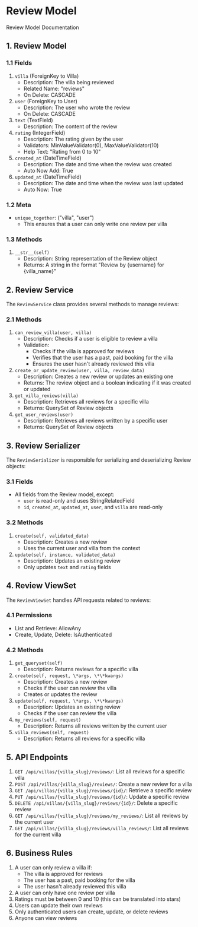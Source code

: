 # Review Model

Review Model Documentation

## 1. Review Model

### 1.1 Fields

1. `villa` (ForeignKey to Villa)
   - Description: The villa being reviewed
   - Related Name: "reviews"
   - On Delete: CASCADE
2. `user` (ForeignKey to User)
   - Description: The user who wrote the review
   - On Delete: CASCADE
3. `text` (TextField)
   - Description: The content of the review
4. `rating` (IntegerField)
   - Description: The rating given by the user
   - Validators: MinValueValidator(0), MaxValueValidator(10)
   - Help Text: "Rating from 0 to 10"
5. `created_at` (DateTimeField)
   - Description: The date and time when the review was created
   - Auto Now Add: True
6. `updated_at` (DateTimeField)
   - Description: The date and time when the review was last updated
   - Auto Now: True

### 1.2 Meta

- `unique_together`: ("villa", "user")
  - This ensures that a user can only write one review per villa

### 1.3 Methods

1. `__str__(self)`
   - Description: String representation of the Review object
   - Returns: A string in the format "Review by {username} for {villa_name}"

## 2. Review Service

The `ReviewService` class provides several methods to manage reviews:

### 2.1 Methods

1. `can_review_villa(user, villa)`
   - Description: Checks if a user is eligible to review a villa
   - Validation:
     - Checks if the villa is approved for reviews
     - Verifies that the user has a past, paid booking for the villa
     - Ensures the user hasn't already reviewed this villa
2. `create_or_update_review(user, villa, review_data)`
   - Description: Creates a new review or updates an existing one
   - Returns: The review object and a boolean indicating if it was created or updated
3. `get_villa_reviews(villa)`
   - Description: Retrieves all reviews for a specific villa
   - Returns: QuerySet of Review objects
4. `get_user_reviews(user)`
   - Description: Retrieves all reviews written by a specific user
   - Returns: QuerySet of Review objects

## 3. Review Serializer

The `ReviewSerializer` is responsible for serializing and deserializing Review objects:

### 3.1 Fields

- All fields from the Review model, except:
  - `user` is read-only and uses StringRelatedField
  - `id`, `created_at`, `updated_at`, `user`, and `villa` are read-only

### 3.2 Methods

1. `create(self, validated_data)`
   - Description: Creates a new review
   - Uses the current user and villa from the context
2. `update(self, instance, validated_data)`
   - Description: Updates an existing review
   - Only updates `text` and `rating` fields

## 4. Review ViewSet

The `ReviewViewSet` handles API requests related to reviews:

### 4.1 Permissions

- List and Retrieve: AllowAny
- Create, Update, Delete: IsAuthenticated

### 4.2 Methods

1. `get_queryset(self)`
   - Description: Returns reviews for a specific villa
2. `create(self, request, \*args, \*\*kwargs)`
   - Description: Creates a new review
   - Checks if the user can review the villa
   - Creates or updates the review
3. `update(self, request, \*args, \*\*kwargs)`
   - Description: Updates an existing review
   - Checks if the user can review the villa
4. `my_reviews(self, request)`
   - Description: Returns all reviews written by the current user
5. `villa_reviews(self, request)`
   - Description: Returns all reviews for a specific villa

## 5. API Endpoints

1. `GET /api/villas/{villa_slug}/reviews/`: List all reviews for a specific villa
2. `POST /api/villas/{villa_slug}/reviews/`: Create a new review for a villa
3. `GET /api/villas/{villa_slug}/reviews/{id}/`: Retrieve a specific review
4. `PUT /api/villas/{villa_slug}/reviews/{id}/`: Update a specific review
5. `DELETE /api/villas/{villa_slug}/reviews/{id}/`: Delete a specific review
6. `GET /api/villas/{villa_slug}/reviews/my_reviews/`: List all reviews by the current user
7. `GET /api/villas/{villa_slug}/reviews/villa_reviews/`: List all reviews for the current villa

## 6. Business Rules

1. A user can only review a villa if:
   - The villa is approved for reviews
   - The user has a past, paid booking for the villa
   - The user hasn't already reviewed this villa
2. A user can only have one review per villa
3. Ratings must be between 0 and 10 (this can be translated into stars)
4. Users can update their own reviews
5. Only authenticated users can create, update, or delete reviews
6. Anyone can view reviews
